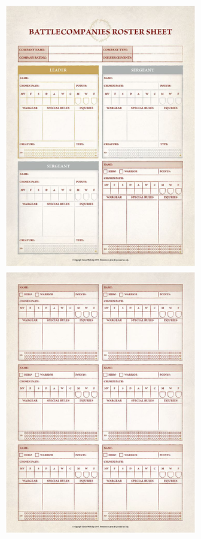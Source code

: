 ﻿[![](../media/battle_companies/roster_1_thumbnail.jpg)](../media/battle_companies/roster_1.jpg)

[![](../media/battle_companies/roster_2_thumbnail.jpg)](../media/battle_companies/roster_2.jpg)